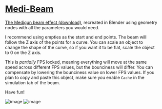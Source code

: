 # [Medi-Beam](https://github.com/hisprofile/blenderstuff/raw/main/Creations/Medi-Beam%20Effect.blend)
[The Medigun beam effect (download)](https://github.com/hisprofile/blenderstuff/raw/main/Creations/Medi-Beam%20Effect.blend), recreated in Blender using geometry nodes with all the parameters you would need. 

I recommend using empties as the start and end points. The beam will follow the Z axis of the points for a curve. You can scale an object to change the shape of the curve, so if you want it to be flat, scale the object to 0 on the Z axis. 

This is *partially* FPS locked, meaning everything will move at the same speed across different FPS values, but the bounciness will differ. You can compensate by lowering the bounciness value on lower FPS values. If you plan to copy and paste this object, make sure you enable `Cache` in the simulation tab of the beam.

Have fun!

![image](https://github.com/hisprofile/blenderstuff/assets/41131633/3fbdb09e-bc03-4ae8-9417-5f8bf7c6f8e4)
![image](https://github.com/hisprofile/blenderstuff/assets/41131633/4c4fd61c-175f-4f20-ade7-86edb32ad592)
